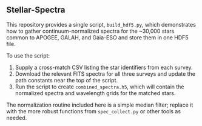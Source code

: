 ## Stellar-Spectra

This repository provides a single script, `build_hdf5.py`, which demonstrates
how to gather continuum-normalized spectra for the ~30,000 stars common to
APOGEE, GALAH, and Gaia-ESO and store them in one HDF5 file.

To use the script:

1. Supply a cross-match CSV listing the star identifiers from each survey.
2. Download the relevant FITS spectra for all three surveys and update the path
   constants near the top of the script.
3. Run the script to create `combined_spectra.h5`, which will contain the
   normalized spectra and wavelength grids for the matched stars.

The normalization routine included here is a simple median filter; replace it
with the more robust functions from `spec_collect.py` or other tools as needed.

